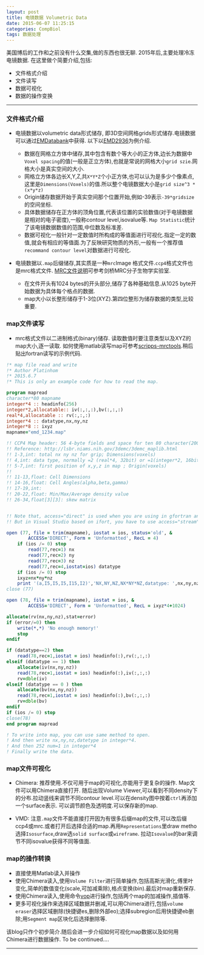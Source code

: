 ```yaml
---
layout: post
title: 电镜数据 Volumetric Data
date: 2015-06-07 11:25:15
categories: CompBiol
tags: 数据处理
---
```

美国博后的工作和之前没有什么交集,做的东西也很无聊. 2015年后,主要处理冷冻电镜数据. 在这里做个简要介绍,包括:

- 文件格式介绍
- 文件读写
- 数据可视化
- 数据的操作变换

-------

### 文件格式介绍
- 电镜数据以volumetric data形式储存, 即3D空间网格grids形式储存.电镜数据可以通过[EMDatabank](http://emdatabank.org/)中获得. 以下以[EMD2936](http://emsearch.rutgers.edu/atlas/2936_mapparams.html)为例介绍.
  - 数据在网格立方体中储存,其中包含有数个等大小的正方体,边长为数据中`Voxel spacing`的值(一般是正立方体),也就是常说的网格大小`grid szie`.网格大小是真实空间的大小.
  - 网格立方体各边长X,Y,Z,共`X*Y*Z`个小正方体,也可以认为是多少个像素点,这里是`Dimensions(Voxels)`的值.所以整个电镜数据大小是`grid size^3 * (x*y*z)`
  - Origin储存数据开始于真实空间那个位置开始,例如-39表示`-39*gridsize`的空间坐标.
  - 具体数据储存在正方体的顶角位置,代表该位置的实验数值(对于电镜数据是相对的电子密度),一般称contour level,isovalue等. `Map Statistic`统计了该电镜数据数值的范围,中位数及标准差.
  - 数据可视化一般针对一定数值时所构成的等值面进行可视化.指定一定的数值,就会有相应的等值面.为了反映研究物质的外形,一般有一个推荐值`recommand contour level`对数据进行可视化.

- 电镜数据以`.map`后缀储存,其实质是一种`mrc`Image 格式文件.`ccp4`格式文件也是mrc格式文件. [MRC文件说明](http://www2.mrc-lmb.cam.ac.uk/research/locally-developed-software/image-processing-software/)可参考剑桥MRC分子生物学实验室.
  - 在文件开头有1024 bytes的开头部分,储存了各种基础信息.从1025 byte开始数据为具体每个格点的数据.
  - map大小以长整形储存于1-3位(XYZ).第四位整形为储存数据的类型,比较重要.

### map文件读写
- mrc格式文件以二进制格式(binary)储存. 读取数值时要注意类型以及XYZ的map大小,逐一读取. 如何使用matlab读写map可参考[scripps-mrctools](http://ami.scripps.edu/software/mrctools/mrc_specification.php).稍后贴出fortran读写的示例代码.

~~~~ fortran  
!* map file read and write
!* Author Platinhom
!* 2015.6.7
!* This is only an example code for how to read the map.

program mapread
character*80 mapname
integer*4 :: headinfo(256)
integer*2,allocatable:: iv(:,:,:),bv(:,:,:)
real*4,allocatable :: rv(:,:,:)
integer*4 :: datatype,nx,ny,nz
integer*8 :: ixyz
mapname="emd_1234.map"

!! CCP4 Map header: 56 4-byte fields and space for ten 80 character(200 4-byte)
!! Reference: http://lsbr.niams.nih.gov/3demc/3demc_maplib.html
!! 1-3,int: total nx ny nz for grip; Dimensions(voxels)
!! 4,int: data type, normally =2 (real*4, 32bit) or =1(integer*2, 16bit)
!! 5-7,int: first position of x,y,z in map ; Origin(voxels)
!! 
!! 11-13,float: Cell Dimensions
!! 14-16,float: Cell Angles(alpha,beta,gamma)
!! 17-19,int: 
!! 20-22,float: Min/Max/Average density value
!! 26-34,float[3][3]: skew matrix


!! Note that, access="direct" is used when you are using in gfortran and so on. 
!! But in Visual Studio based on ifort, you have to use access="stream" instead.

open (77, file = trim(mapname), iostat = ios, status='old', &
    	ACCESS='DIRECT', Form = 'Unformatted', RecL = 4)
	if (ios /= 0) stop
		read(77,rec=1) nx
		read(77,rec=2) ny
		read(77,rec=3) nz
		read(77,rec=4,iostat=ios) datatype
	if (ios /= 0) stop
	ixyz=nx*ny*nz
	print '(a,I5,I5,I5,I15,I2)','NX,NY,NZ,NX*NY*NZ,datatype: ',nx,ny,nz,ixyz,datatype
close (77)

open (78, file = trim(mapname), iostat = ios, &
    	ACCESS='DIRECT', Form = 'Unformatted', RecL = ixyz*4+1024)

allocate(rv(nx,ny,nz),stat=error)
if (error/=0) then
	write(*,*) 'No enough memory!'
	stop
endif

if (datatype==2) then
	read(78,rec=1,iostat = ios) headinfo(:),rv(:,:,:)
elseif (datatype == 1) then
	allocate(iv(nx,ny,nz))
	read(78,rec=1,iostat = ios) headinfo(:),iv(:,:,:)
	rv=dble(iv)
elseif (datatype == 0 ) then
	allocate(bv(nx,ny,nz))
	read(78,rec=1,iostat = ios) headinfo(:),bv(:,:,:)
	rv=dble(bv)
endif
if (ios /= 0) stop
close(78)
end program mapread

! To write into map, you can use same method to open.
! And then write nx,ny,nz,datetype in integer*4.
! And then 252 num=1 in integer*4
! Finally write the data.
~~~~

### map文件可视化
- Chimera: 推荐使用.不仅可用于map的可视化,亦能用于更复杂的操作.
Map文件可以用Chimera直接打开. 随后出现Volume Viewer,可以看到不同density下的分布.拉动竖线来调节不同contour level.可以在density图中按着`ctrl`再添加一个surface表示. 可以调节颜色及透明度.可以保存新的map.

- VMD: 注意`.map`文件不能直接打开因为有很多后缀map的文件,可以改后缀ccp4或mrc.或者打开后选择合适的map.再用`Representations`里draw metho选择`Isosurface`,draw选`solid surface`或`wireframe`. 拉动`Isovalue`的bar来调节不同isovalue获得不同等值面.


### map的操作转换
- 直接使用Matlab读入并操作
- 使用Chimera读入,使用`Volume Filter`进行简单操作,包括高斯光滑化,傅里叶变化,简单的数值变化(scale,可加减乘除),格点变换(bin).最后对map重新保存.
- 使用Chimera读入,使用命令[vop](http://www.cgl.ucsf.edu/chimera/current/docs/UsersGuide/midas/vop.html)进行操作,包括两个map的加减操作,插值等.
- 更多可视化操作来选择区域数据并删减,可以用Chimera进行,包括`volume eraser`选择区域删除(快捷键es,删除外部eo);选择subregion后用快捷键eb删除;用`Segment map`区块化后选择删除等.

该blog只作个初步简介.随后会进一步介绍如何可视化map数据以及如何用Chimera进行数据操作.
To be continued....

---
